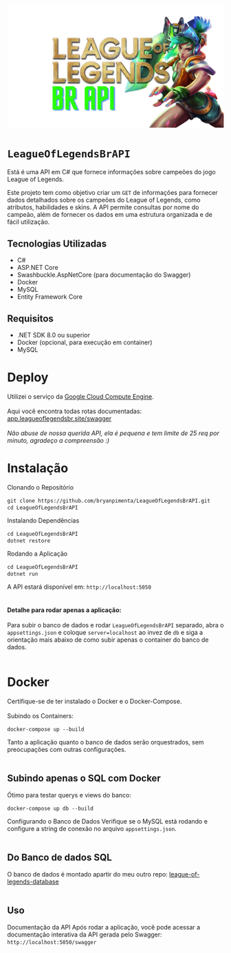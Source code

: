<img src="./img/API.png"><img>
# `LeagueOfLegendsBrAPI`
Está é uma API em C# que fornece informações sobre campeões do jogo League of Legends.

Este projeto tem como objetivo criar um `GET` de informações para fornecer dados detalhados sobre os campeões do League of Legends, como atributos, habilidades e skins. A API permite consultas por nome do campeão, além de fornecer os dados em uma estrutura organizada e de fácil utilização.

## Tecnologias Utilizadas
- C#
- ASP.NET Core
- Swashbuckle.AspNetCore (para documentação do Swagger)
- Docker
- MySQL
- Entity Framework Core

## Requisitos
- .NET SDK 8.0 ou superior
- Docker (opcional, para execução em container)
- MySQL

# Deploy

Utilizei o serviço da <a href="https://cloud.google.com/products/compute?hl=pt-BR" target="__blank">Google Cloud Compute Engine<a>.
</br></br>
Aqui você encontra todas rotas documentadas: <a href="https://app.leagueoflegendsbr.site/swagger/index.html" target="__blank">app.leagueoflegendsbr.site/swagger<a> </br>
</br>
<i>Não abuse de nossa querida API, ela é pequena e tem limite de 25 req por minuto, agradeço a compreensão :)</i>
</br>

# Instalação
Clonando o Repositório
```
git clone https://github.com/bryanpimenta/LeagueOfLegendsBrAPI.git
cd LeagueOfLegendsBrAPI
```

Instalando Dependências
```
cd LeagueOfLegendsBrAPI
dotnet restore
```

Rodando a Aplicação
```
cd LeagueOfLegendsBrAPI
dotnet run
```

A API estará disponível em:
`http://localhost:5050`
</br></br>

#### Detalhe para rodar apenas a aplicação: 
Para subir o banco de dados e rodar `LeagueOfLegendsBrAPI` separado, abra o `appsettings.json` e coloque `server=localhost` ao invez de `db` e siga a orientação mais abaixo de como subir apenas o container do banco de dados.
</br></br>
# Docker
Certifique-se de ter instalado o Docker e o Docker-Compose.
</br></br>
Subindo os Containers:
```
docker-compose up --build
```

Tanto a aplicação quanto o banco de dados serão orquestrados, sem preocupações com outras configurações. 
</br></br>
## Subindo apenas o SQL com Docker
Ótimo para testar querys e views do banco:

```
docker-compose up db --build
```

Configurando o Banco de Dados
Verifique se o MySQL está rodando e configure a string de conexão no arquivo `appsettings.json`.
</br></br>
## Do Banco de dados SQL
O banco de dados é montado apartir do meu outro repo: <a href="https://github.com/bryanpimenta/league-of-legends-database" target="__blank">league-of-legends-database<a>
</br></br>
## Uso
Documentação da API
Após rodar a aplicação, você pode acessar a documentação interativa da API gerada pelo Swagger:
```http://localhost:5050/swagger```
